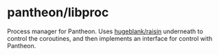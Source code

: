 # pantheon/libproc

Process manager for Pantheon. Uses [hugeblank/raisin](https://github.com/hugeblank/raisin) underneath to control the coroutines, and then implements an interface for control with Pantheon.